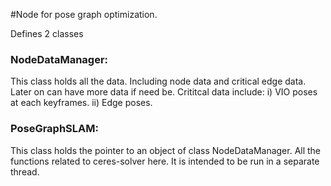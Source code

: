 #Node for pose graph optimization.

Defines 2 classes
### NodeDataManager:
This class holds all the data. Including node data and
critical edge data. Later on can have more data if need be.
Crititcal data include: i) VIO poses at each keyframes. ii) Edge poses.

### PoseGraphSLAM:
This class holds the pointer to an object of class NodeDataManager.
All the functions related to ceres-solver here. It is intended to be run in a separate thread.
